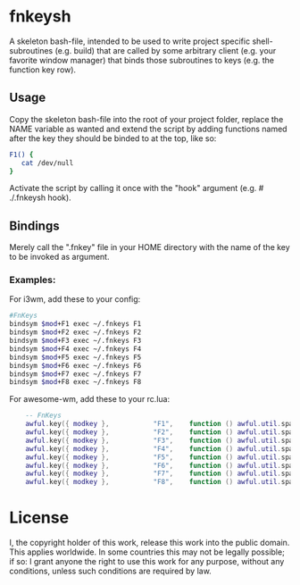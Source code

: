 fnkeysh
=======
A skeleton bash-file, intended to be used to write project specific shell-subroutines (e.g. build) that are called by some arbitrary client (e.g. your favorite window manager) that binds those subroutines to keys (e.g. the function key row).


## Usage
Copy the skeleton bash-file into the root of your project folder, replace the NAME variable as wanted and extend the script by adding functions named after the key they should be binded to at the top, like so:

```sh
F1() {
   cat /dev/null
}
``` 

Activate the script by calling it once with the "hook" argument (e.g. # ./.fnkeysh hook).

## Bindings
Merely call the ".fnkey" file in your HOME directory with the name of the key to be invoked as argument. 

### Examples:
For i3wm, add these to your config:
```sh
#FnKeys
bindsym $mod+F1 exec ~/.fnkeys F1
bindsym $mod+F2 exec ~/.fnkeys F2
bindsym $mod+F3 exec ~/.fnkeys F3
bindsym $mod+F4 exec ~/.fnkeys F4
bindsym $mod+F5 exec ~/.fnkeys F5
bindsym $mod+F6 exec ~/.fnkeys F6
bindsym $mod+F7 exec ~/.fnkeys F7
bindsym $mod+F8 exec ~/.fnkeys F8
```

For awesome-wm, add these to your rc.lua:
```lua
    -- FnKeys
    awful.key({ modkey },           "F1",    function () awful.util.spawn_with_shell("~/.fnkey F1") end),
    awful.key({ modkey },           "F2",    function () awful.util.spawn_with_shell("~/.fnkey F2") end),
    awful.key({ modkey },           "F3",    function () awful.util.spawn_with_shell("~/.fnkey F3") end),
    awful.key({ modkey },           "F4",    function () awful.util.spawn_with_shell("~/.fnkey F4") end),
    awful.key({ modkey },           "F5",    function () awful.util.spawn_with_shell("~/.fnkey F5") end),
    awful.key({ modkey },           "F6",    function () awful.util.spawn_with_shell("~/.fnkey F6") end),
    awful.key({ modkey },           "F7",    function () awful.util.spawn_with_shell("~/.fnkey F7") end),
    awful.key({ modkey },           "F8",    function () awful.util.spawn_with_shell("~/.fnkey F8") end),
```

License
=======
I, the copyright holder of this work, release this work into the public domain. This applies worldwide.
In some countries this may not be legally possible; if so:
I grant anyone the right to use this work for any purpose, without any conditions, unless such conditions are required by law.
